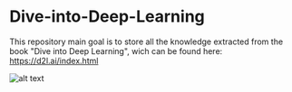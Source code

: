 # Dive-into-Deep-Learning

This repository main goal is to store all the knowledge extracted from the book "Dive into Deep Learning", wich can be found here:
https://d2l.ai/index.html

![alt text](https://github.com/BenjamimOliveira/Dive-into-Deep-Learning/imgs/structure.png)